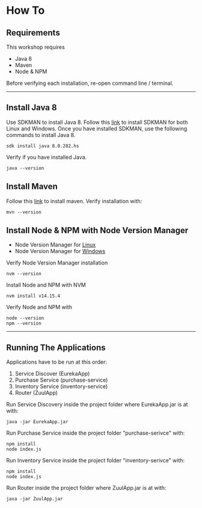 # How To

## Requirements

This workshop requires 
- Java 8
- Maven
- Node & NPM

Before verifying each installation, re-open command line / terminal.

___

## Install Java 8

Use SDKMAN to install Java 8. Follow this [link](https://sdkman.io/install) to install SDKMAN for both Linux and Windows. Once you have installed SDKMAN, use the following commands to install Java 8.

```shell
sdk install java 8.0.282.hs
```

Verify if you have installed Java.
```shell
java --version
```

## Install Maven

Follow this [link](https://maven.apache.org/install.html) to install maven. Verify installation with:
```shell
mvn --version
```

## Install Node & NPM with Node Version Manager

- Node Version Manager for [Linux](ttps://github.com/nvm-sh/nvm)
- Node Version Manager for [Windows](https://github.com/coreybutler/nvm-windows)

Verify Node Version Manager installation

``` shell
nvm --version
```

Install Node and NPM with NVM

```shell
nvm install v14.15.4
```

Verify Node and NPM with
```shell
node --version
npm --version
```
___

## Running The Applications

Applications have to be run at this order:

1. Service Discover (EurekaApp)
2. Purchase Service (purchase-service)
3. Inventory Service (inventory-service)
4. Router (ZuulApp)

Run Service Discovery inside the project folder where EurekaApp.jar is at with:
```shell
java -jar EurekaApp.jar
```
Run Purchase Service inside the project folder "purchase-serivce" with:
``` shell
npm install
node index.js
```
Run Inventory Service inside the project folder "inventory-serivce" with:
``` shell
npm install
node index.js
```
Run Router inside the project folder where ZuulApp.jar is at with:
```shell
java -jar ZuulApp.jar
```
